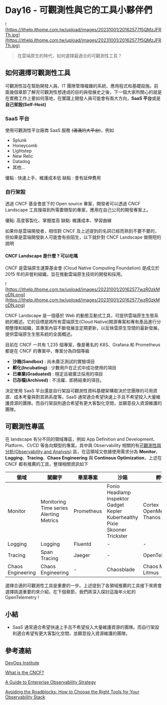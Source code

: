 # Day16 - 可觀測性與它的工具小夥伴們

![https://ithelp.ithome.com.tw/upload/images/20231001/20162577f5QMzJFRTh.jpg](https://ithelp.ithome.com.tw/upload/images/20231001/20162577f5QMzJFRTh.jpg)

> 在雲端原生的時代，如何選擇最適合的可觀測性工具？

## 如何選擇可觀測性工具 
可觀測性旨在幫助開發人員、IT 團隊管理複雜的系統、應用程式和基礎設施。前面幾個章節了解完可觀測性想達成的目的與發展史之後，下一個大家所關心的就是在實務工作上要如何落地，在實踐上開發人員可能會有兩大方向，**SaaS 平台**或是**自己架設(Self-Host)**

### SaaS 平台
使用可觀測性平台廠商 SaaS 服務 ~~(滿滿的大平台)~~，例如 
* Splunk 
* Honeycomb
* Lightstep
* New Relic
* Datadog 
* 其他...

優點 : 快速上手、維護成本低
缺點 : 會有延伸費用
### 自行架設
透過 CNCF 基金會底下的 Open source 專案，開發者可以透過 CNCF Landscape 工具搜尋到所需要類型的專案，應用在自己公司的開發專案上。

優點: 高度客製化、掌握度高
缺點: 維護成本、學習曲線

如果你是雲端開發者，相信對 CNCF 及上述提到的名詞已經而熟到不要不要的，但如果是雲端開發新人可能會有些陌生，以下就針對 CNCF Landscape 做簡短的說明

#### CNCF Landscape 是什麼 ? 可以吃嗎 
CNCF 是雲端原生運算基金會 (Cloud Native Computing Foundation) 是成立於 2015 年的非營利組織，旨在推動雲端原生技術的開發和採用。

![https://ithelp.ithome.com.tw/upload/images/20231001/20162577wzR0zkMoDN.png](https://ithelp.ithome.com.tw/upload/images/20231001/20162577wzR0zkMoDN.png)

CNCF Landscape 是一個基於 Web 的動態互動式工具，可提供雲端原生生態系統的概述。它的目標是將所有雲端原生(Cloud Native)開源專案和專有產品進行分類整理和組織，其專案內容不斷發展並定期更新，以反映雲原生空間的最新發展。提供雲端原生生態系統的全面概述。

目前在 CNCF 一共有 1,235 個專案，像是著名的 K8S、Grafana 和 Prometheus 都是在 CNCF 的專案中，專案分為四個等級
* **沙箱(Sandbox)** : 尚未廣泛測試的實驗項目
* **孵化(Incubating)** : 少數用戶在正式中成功使用的項目
* **已畢業(Graduated)** : 穩定且被廣泛採用的項目
* **已存檔(Archived)** : 不活躍、即將結束的項目。

決定使用 SaaS 平台還是自行架設可觀測性資料基礎架構取決於您團隊的可用資源、成本考量與對其熟系度等。SaaS 通常適合希望快速上手且不希望投入大量維護資源的團隊。而自行架設則適合希望有更大客製化空間，並願意投入資源維護的團隊。

## 可觀測性專區 
在 landscape 有分不同的領域專區，例如 App Definition and Development、Platform、CI/CD 等各向類型的專案。其中與 Observability 相關的有[可觀測性與分析(Observability and Analysis)](https://landscape.cncf.io/card-mode?category=observability-and-analysis) 區，在這領域又依據使用需求分為 **Monitor**、**Logging**、**Tracing**、**Chaos Engineering** 與 **Continous Optimization**，上述在 CNCF 都有推薦的工具，整理相關資訊如下

| 領域 | 關鍵字 | 畢業專案| 沙箱 | 孵化 |
| -------- | -------- | -------- | -------- |-------- |
| Monitor     | Monitoring<BR>Time series<BR>Alerting<BR>Metrics | Prometheus | Fonio <BR>Headlamp <BR>Inspektor Gadget <BR>Kepler <BR>Kuberhealthy <BR>Pixie <BR>Skooner <BR>Trickster | Cortex <BR>OpenMetrics <BR>Thanos <BR> | 
| Logging | Logging | Fluentd |- |- | 
| Tracing | Span <BR> Tracing | Jaeger  |  -|OpenTelemetry | 
| Chaos Engineering | Chaos Engineering |- | Chaosblade  | Chaos Mesh <BR>Litmus |

選擇合適的可觀測性工具是重要的一步。上述提到了各領域推薦的工具接下來將會選擇挑選重要的來介紹，在下個章節，我們將深入探討這幾年火紅的 OpenTelemetry !

## 小結
- SaaS 通常適合希望快速上手且不希望投入大量維護資源的團隊。而自行架設則適合希望有更大客製化空間，並願意投入資源維護的團隊。

## 參考連結
[DevOps Institute](https://www.devopsinstitute.com/exploring-what-is-cloud-native-architecture)

[What is the CNCF?](https://collabnix.com/exploring-the-cloud-native-ecosystem-a-beginners-guide-to-the-cncf-landscape/
)

[A Guide to Enterprise Observability Strategy](https://logz.io/blog/key-considerations-for-a-cross-organizational-observability-strategy/#SaaS-vs-self-hosted)

[Avoiding the Roadblocks: How to Choose the Right Tools for Your Observability Stack](https://medium.com/bondora-engineering-and-data/avoiding-the-roadblocks-how-to-choose-the-right-tools-for-your-observability-stack-5aac1a39ecdb)

